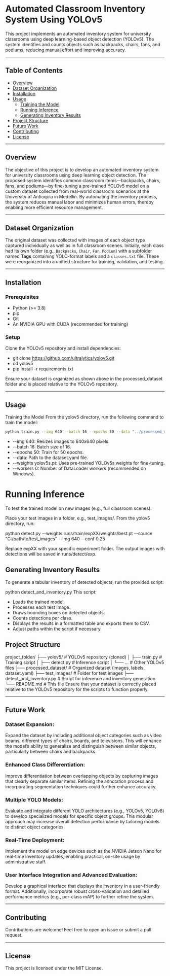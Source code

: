 # Automated Classroom Inventory System Using YOLOv5

This project implements an automated inventory system for university classrooms using deep learning-based object detection (YOLOv5). The system identifies and counts objects such as backpacks, chairs, fans, and podiums, reducing manual effort and improving accuracy.

---

## Table of Contents
- [Overview](#overview)
- [Dataset Organization](#dataset-organization)
- [Installation](#installation)
- [Usage](#usage)
  - [Training the Model](#training-the-model)
  - [Running Inference](#running-inference)
  - [Generating Inventory Results](#generating-inventory-results)
- [Project Structure](#project-structure)
- [Future Work](#future-work)
- [Contributing](#contributing)
- [License](#license)

---

## Overview

The objective of this project is to develop an automated inventory system for university classrooms using deep learning object detection. The proposed system identifies common classroom items—backpacks, chairs, fans, and podiums—by fine-tuning a pre-trained YOLOv5 model on a custom dataset collected from real-world classroom scenarios at the University of Antioquia in Medellín. By automating the inventory process, the system reduces manual labor and minimizes human errors, thereby enabling more efficient resource management.

---

## Dataset Organization

The original dataset was collected with images of each object type captured individually as well as in full classroom scenes. Initially, each class had its own folder (e.g., `Backpacks`, `Chair`, `Fan`, `Podium`) with a subfolder named **Tags** containing YOLO-format labels and a `classes.txt` file. These were reorganized into a unified structure for training, validation, and testing.

---

## Installation
### Prerequisites
- Python (>= 3.8)
- pip
- Git
- An NVIDIA GPU with CUDA (recommended for training)
### Setup
Clone the YOLOv5 repository and install dependencies:
- git clone https://github.com/ultralytics/yolov5.git
- cd yolov5
- pip install -r requirements.txt

Ensure your dataset is organized as shown above in the processed_dataset folder and is placed relative to the YOLOv5 repository.


---
## Usage
Training the Model
From the yolov5 directory, run the following command to train the model:
```bash
python train.py --img 640 --batch 16 --epochs 50 --data "../processed_dataset/dataset.yaml" --weights yolov5s.pt --workers 0
```
- --img 640: Resizes images to 640x640 pixels.
- --batch 16: Batch size of 16.
- --epochs 50: Train for 50 epochs.
- --data: Path to the dataset.yaml file.
- --weights yolov5s.pt: Uses pre-trained YOLOv5s weights for fine-tuning.
- --workers 0: Number of DataLoader workers (recommended on Windows).
# Running Inference
To test the trained model on new images (e.g., full classroom scenes):

Place your test images in a folder, e.g., test_images/.
From the yolov5 directory, run:

python detect.py --weights runs/train/expXX/weights/best.pt --source "C:/path/to/test_images" --img 640 --conf 0.25

Replace expXX with your specific experiment folder. The output images with detections will be saved in runs/detect/exp.

## Generating Inventory Results
To generate a tabular inventory of detected objects, run the provided script:

python detect_and_inventory.py
This script:
- Loads the trained model.
- Processes each test image.
- Draws bounding boxes on detected objects.
- Counts detections per class.
- Displays the results in a formatted table and exports them to CSV.
- Adjust paths within the script if necessary.

## Project Structure

project_folder/
├── yolov5/                    # YOLOv5 repository (cloned)
│   ├── train.py               # Training script
│   ├── detect.py              # Inference script
│   └── ...                    # Other YOLOv5 files
├── processed_dataset/         # Organized dataset (images, labels, dataset.yaml)
├── test_images/               # Folder for test images
├── detect_and_inventory.py    # Script for inference and inventory generation
└── README.md                  # This file
Ensure that your dataset is correctly placed relative to the YOLOv5 repository for the scripts to function properly.

---
## Future Work
### Dataset Expansion:
Expand the dataset by including additional object categories such as video beams, different types of chairs, boards, and televisions. This will enhance the model’s ability to generalize and distinguish between similar objects, particularly between chairs and backpacks.

### Enhanced Class Differentiation:
Improve differentiation between overlapping objects by capturing images that clearly separate similar items. Refining the annotation process and incorporating segmentation techniques could further enhance accuracy.

### Multiple YOLO Models:
Evaluate and integrate different YOLO architectures (e.g., YOLOv5, YOLOv8) to develop specialized models for specific object groups. This modular approach may increase overall detection performance by tailoring models to distinct object categories.

### Real-Time Deployment:
Implement the model on edge devices such as the NVIDIA Jetson Nano for real-time inventory updates, enabling practical, on-site usage by administrative staff.

### User Interface Integration and Advanced Evaluation:
Develop a graphical interface that displays the inventory in a user-friendly format. Additionally, incorporate robust cross-validation and detailed performance metrics (e.g., per-class mAP) to further refine the system.

---
## Contributing
Contributions are welcome! Feel free to open an issue or submit a pull request.

---
## License
This project is licensed under the MIT License.
